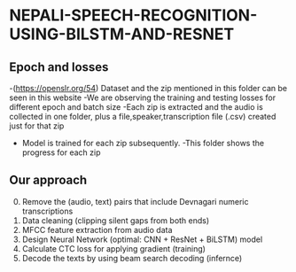 # NEPALI-SPEECH-RECOGNITION-USING-BILSTM-AND-RESNET

## Epoch and losses
  -(https://openslr.org/54) Dataset and the zip mentioned in this folder can be seen in this website
  -We are observing the training and testing losses for different epoch and batch size 
  -Each zip is extracted and the audio is collected in one folder, plus a file,speaker,transcription file (.csv) created just for that zip 
  - Model is trained for each zip subsequently. 
  -This folder shows the progress for each zip

  
## Our approach
0. Remove the (audio, text) pairs that include Devnagari numeric transcriptions
1. Data cleaning (clipping silent gaps from both ends)
2. MFCC feature extraction from audio data
3. Design Neural Network (optimal: CNN + ResNet + BiLSTM) model 
4. Calculate CTC loss for applying gradient (training)
5. Decode the texts by using beam search decoding (infernce)



